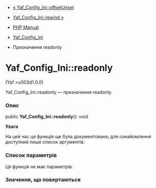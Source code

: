 - [« Yaf_Config_Ini::offsetUnset](yaf-config-ini.offsetunset.md)
- [Yaf_Config_Ini::rewind »](yaf-config-ini.rewind.md)

- [PHP Manual](index.md)
- [Yaf_Config_Ini](class.yaf-config-ini.md)
- Призначення readonly

# Yaf_Config_Ini::readonly

(Yaf \>u003d1.0.0)

Yaf_Config_Ini::readonly — призначення readonly

### Опис

public **Yaf_Config_Ini::readonly**(): void

**Увага**

На цей час ця функція ще була документована; для
ознайомлення доступний лише список аргументів.

### Список параметрів

Ця функція не має параметрів.

### Значення, що повертаються
